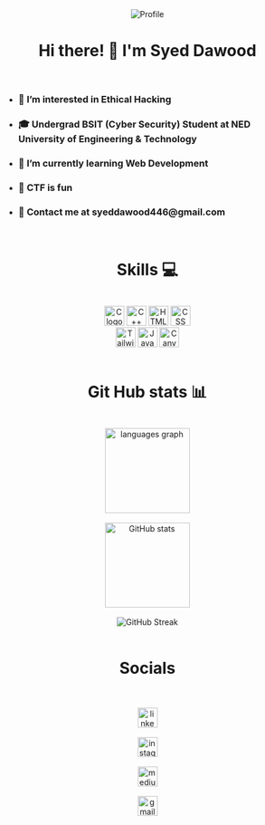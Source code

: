 <div align="center">
  <img src="https://imgur.com/a/VGCYEMo.jpg" alt="Profile"> 
</div>
<div align="center">
  <h1>Hi there! 👋 I'm Syed Dawood</h1></li>
</div>
<br>
<div align="left">
  <ul>
  <li><h3>👀 I’m interested in Ethical Hacking</h3></li>
  <li><h3>🎓 Undergrad BSIT (Cyber Security) Student at NED University of Engineering & Technology</h3></li>  
  <li><h3>🌱 I’m currently learning Web Development</h3></li>
  <li><h3>🚩 CTF is fun </h3></li>
  <li><h3>💬 Contact me at syeddawood446@gmail.com </h3></li>
  </ul>
</div>
  

<br>
<div align="center">
    <h1>Skills 💻</h1>
  <br>
    <img src="https://img.shields.io/static/v1?message=C&logo=c&label=&color=darkblue&logoColor=white&labelColor=&style=for-the-badge" height="35" alt="C logo" />
<img src="https://img.shields.io/static/v1?message=C%2B%2B&logo=c%2B%2B&label=&color=darkblue&logoColor=white&labelColor=&style=for-the-badge" height="35" alt="C++ logo"  />
  <img src="https://img.shields.io/static/v1?message=HTML&logo=html5&label=&color=E34F26&logoColor=white&labelColor=&style=for-the-badge" height="35" alt="HTML logo"  />
<img src="https://img.shields.io/static/v1?message=CSS&logo=css3&label=&color=1572B6&logoColor=white&labelColor=&style=for-the-badge" height="35" alt="CSS logo"  />
  <br>
<img src="https://img.shields.io/static/v1?message=Tailwind%20CSS&logo=tailwind-css&label=&color=blue&logoColor=white&labelColor=&style=for-the-badge" height="35" alt="Tailwind CSS logo" />
  <img src="https://img.shields.io/static/v1?message=JavaScript&logo=javascript&label=&color=yellow&logoColor=grey&labelColor=&style=for-the-badge" height="35" alt="JavaScript logo"  />
 <img src="https://img.shields.io/static/v1?message=Canva&logo=canva&label=&color=white&logoColor=blue&labelColor=&style=for-the-badge" height="35" alt="Canva logo" />
</div>

<br>

<div align="center">
  <h1>Git Hub stats 📊</h1>
</div>
<br>
<div align="center">
  <img src="https://github-readme-stats.vercel.app/api/top-langs?username=daacyberian&locale=en&hide_title=false&layout=compact&card_width=320&langs_count=5&theme=dracula&hide_border=false" height="150" alt="languages graph"  />
</div>
<br>
<div align="center">
<img src="https://github-readme-stats.vercel.app/api?username=daacyberian&show_icons=true&locale=en&theme=dracula&hide_border=false" height="150" alt="GitHub stats" />
</div>
<br>
<div align="center">
<img src="https://github-readme-streak-stats.herokuapp.com/?user=daacyberian&theme=dracula" alt="GitHub Streak" />
</div>



<br>

<div align="center">
  <h1>Socials</h1>
</div>
<br>
<br>

<div align="center">
  <a href="https://www.linkedin.com/in/syed-dawood-42bbbb296?lipi=urn%3Ali%3Apage%3Ad_flagship3_profile_view_base_contact_details%3BCZBUI0j7SYKSZpEb7iaqdw%3D%3D">
    <img src="https://img.shields.io/static/v1?message=LinkedIn&logo=linkedin&label=&color=0077B5&logoColor=white&labelColor=&style=for-the-badge" height="35" alt="linkedin logo"  />
  </a>
<br>
  <br>
 <a href="https://www.instagram.com/use._.zr/">
    <img src="https://img.shields.io/static/v1?message=instagram&logo=instagram&label=#c705e8&color=#a109f3&logoColor=#c705e8&labelColor=#a109f3&style=for-the-badge" height="35" alt="instagram logo" />
</a>
  <br>
  <br>
  
  <a href="https://medium.com/@syed_dawood">
    <img src="https://img.shields.io/static/v1?message=medium&logo=medium&label=&color=black&logoColor=white&labelColor=&style=for-the-badge" height="35" alt="medium logo"  />
  </a>
<br>
  <br>
  <a href="mailto:syeddawood446@gmail.com">
    <img src="https://img.shields.io/static/v1?message=Gmail&logo=gmail&label=&color=D14836&logoColor=white&labelColor=&style=for-the-badge" height="35" alt="gmail logo"  />
  </a>

</div>

<br clear="both">
